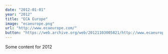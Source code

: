 ```yaml
---
date: "2012-01-01"
year: "2012"
title: "ECA Europe"
image: "ecaeurope.png"
url: "http://www.ecaeurope.com/"
button: "https://web.archive.org/web/20121103005821/http://www.ecaeurope.com/"
---
```


Some content for 2012
